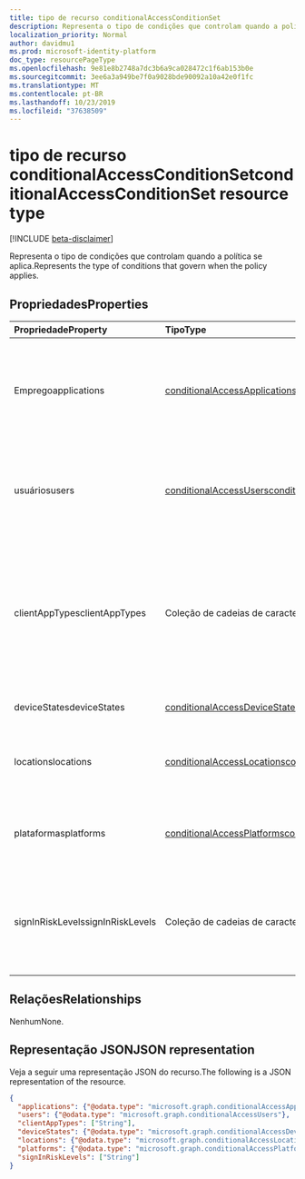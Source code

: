 ```yaml
---
title: tipo de recurso conditionalAccessConditionSet
description: Representa o tipo de condições que controlam quando a política se aplica.
localization_priority: Normal
author: davidmu1
ms.prod: microsoft-identity-platform
doc_type: resourcePageType
ms.openlocfilehash: 9e81e8b2748a7dc3b6a9ca028472c1f6ab153b0e
ms.sourcegitcommit: 3ee6a3a949be7f0a9028bde90092a10a42e0f1fc
ms.translationtype: MT
ms.contentlocale: pt-BR
ms.lasthandoff: 10/23/2019
ms.locfileid: "37638509"
---
```

# <a name="conditionalaccessconditionset-resource-type"></a><span data-ttu-id="db27d-103">tipo de recurso conditionalAccessConditionSet</span><span class="sxs-lookup"><span data-stu-id="db27d-103">conditionalAccessConditionSet resource type</span></span>

[!INCLUDE [beta-disclaimer](../../includes/beta-disclaimer.md)]

<span data-ttu-id="db27d-104">Representa o tipo de condições que controlam quando a política se aplica.</span><span class="sxs-lookup"><span data-stu-id="db27d-104">Represents the type of conditions that govern when the policy applies.</span></span>

## <a name="properties"></a><span data-ttu-id="db27d-105">Propriedades</span><span class="sxs-lookup"><span data-stu-id="db27d-105">Properties</span></span>

| <span data-ttu-id="db27d-106">Propriedade</span><span class="sxs-lookup"><span data-stu-id="db27d-106">Property</span></span>     | <span data-ttu-id="db27d-107">Tipo</span><span class="sxs-lookup"><span data-stu-id="db27d-107">Type</span></span>        | <span data-ttu-id="db27d-108">Descrição</span><span class="sxs-lookup"><span data-stu-id="db27d-108">Description</span></span> |
|:-------------|:------------|:------------|
|<span data-ttu-id="db27d-109">Emprego</span><span class="sxs-lookup"><span data-stu-id="db27d-109">applications</span></span>|[<span data-ttu-id="db27d-110">conditionalAccessApplications</span><span class="sxs-lookup"><span data-stu-id="db27d-110">conditionalAccessApplications</span></span>](conditionalaccessapplications.md)| <span data-ttu-id="db27d-111">Aplicativos e ações do usuário incluídos no e excluídos da política.</span><span class="sxs-lookup"><span data-stu-id="db27d-111">Applications and user actions included in and excluded from the policy.</span></span> <span data-ttu-id="db27d-112">Obrigatório.</span><span class="sxs-lookup"><span data-stu-id="db27d-112">Required.</span></span> |
|<span data-ttu-id="db27d-113">usuários</span><span class="sxs-lookup"><span data-stu-id="db27d-113">users</span></span>|[<span data-ttu-id="db27d-114">conditionalAccessUsers</span><span class="sxs-lookup"><span data-stu-id="db27d-114">conditionalAccessUsers</span></span>](conditionalaccessusers.md)| <span data-ttu-id="db27d-115">Usuários, grupos e funções incluídos no e excluídos da política.</span><span class="sxs-lookup"><span data-stu-id="db27d-115">Users, groups, and roles included in and excluded from the policy.</span></span> <span data-ttu-id="db27d-116">Obrigatório.</span><span class="sxs-lookup"><span data-stu-id="db27d-116">Required.</span></span> |
|<span data-ttu-id="db27d-117">clientAppTypes</span><span class="sxs-lookup"><span data-stu-id="db27d-117">clientAppTypes</span></span>|<span data-ttu-id="db27d-118">Coleção de cadeias de caracteres</span><span class="sxs-lookup"><span data-stu-id="db27d-118">String collection</span></span>| <span data-ttu-id="db27d-119">Tipos de aplicativo cliente incluídos na política.</span><span class="sxs-lookup"><span data-stu-id="db27d-119">Client application types included in the policy.</span></span> <span data-ttu-id="db27d-120">Os valores possíveis são: `browser`, `modern`, `easSupported`, `easUnsupported`, `other`.</span><span class="sxs-lookup"><span data-stu-id="db27d-120">Possible values are: `browser`, `modern`, `easSupported`, `easUnsupported`, `other`.</span></span>|
|<span data-ttu-id="db27d-121">deviceStates</span><span class="sxs-lookup"><span data-stu-id="db27d-121">deviceStates</span></span>|[<span data-ttu-id="db27d-122">conditionalAccessDeviceStates</span><span class="sxs-lookup"><span data-stu-id="db27d-122">conditionalAccessDeviceStates</span></span>](conditionalaccessdevicestates.md)| <span data-ttu-id="db27d-123">Estados do dispositivo na política.</span><span class="sxs-lookup"><span data-stu-id="db27d-123">Device states in the policy.</span></span> |
|<span data-ttu-id="db27d-124">locations</span><span class="sxs-lookup"><span data-stu-id="db27d-124">locations</span></span>|[<span data-ttu-id="db27d-125">conditionalAccessLocations</span><span class="sxs-lookup"><span data-stu-id="db27d-125">conditionalAccessLocations</span></span>](conditionalaccesslocations.md)| <span data-ttu-id="db27d-126">Locais incluídos no e excluídos da política.</span><span class="sxs-lookup"><span data-stu-id="db27d-126">Locations included in and excluded from the policy.</span></span> |
|<span data-ttu-id="db27d-127">plataformas</span><span class="sxs-lookup"><span data-stu-id="db27d-127">platforms</span></span>|[<span data-ttu-id="db27d-128">conditionalAccessPlatforms</span><span class="sxs-lookup"><span data-stu-id="db27d-128">conditionalAccessPlatforms</span></span>](conditionalaccessplatforms.md)| <span data-ttu-id="db27d-129">Plataformas incluídas e excluídas da política.</span><span class="sxs-lookup"><span data-stu-id="db27d-129">Platforms included in and excluded from the policy.</span></span> |
|<span data-ttu-id="db27d-130">signInRiskLevels</span><span class="sxs-lookup"><span data-stu-id="db27d-130">signInRiskLevels</span></span>|<span data-ttu-id="db27d-131">Coleção de cadeias de caracteres</span><span class="sxs-lookup"><span data-stu-id="db27d-131">String collection</span></span>| <span data-ttu-id="db27d-132">Níveis de risco incluídos na política.</span><span class="sxs-lookup"><span data-stu-id="db27d-132">Risk levels included in the policy.</span></span> <span data-ttu-id="db27d-133">Os valores possíveis são: `low`, `medium`, `high`, `none`.</span><span class="sxs-lookup"><span data-stu-id="db27d-133">Possible values are: `low`, `medium`, `high`, `none`.</span></span>|

## <a name="relationships"></a><span data-ttu-id="db27d-134">Relações</span><span class="sxs-lookup"><span data-stu-id="db27d-134">Relationships</span></span>

<span data-ttu-id="db27d-135">Nenhum</span><span class="sxs-lookup"><span data-stu-id="db27d-135">None.</span></span>

## <a name="json-representation"></a><span data-ttu-id="db27d-136">Representação JSON</span><span class="sxs-lookup"><span data-stu-id="db27d-136">JSON representation</span></span>

<span data-ttu-id="db27d-137">Veja a seguir uma representação JSON do recurso.</span><span class="sxs-lookup"><span data-stu-id="db27d-137">The following is a JSON representation of the resource.</span></span>

<!-- {
  "blockType": "resource",
  "optionalProperties": [
    "clientAppTypes",
    "deviceStates",
    "locations",
    "platforms",
    "signInRiskLevels"
  ],
  "@odata.type": "microsoft.graph.conditionalAccessConditionSet",
  "baseType": null
}-->

```json
{
  "applications": {"@odata.type": "microsoft.graph.conditionalAccessApplications"},
  "users": {"@odata.type": "microsoft.graph.conditionalAccessUsers"},
  "clientAppTypes": ["String"],
  "deviceStates": {"@odata.type": "microsoft.graph.conditionalAccessDeviceStates"},
  "locations": {"@odata.type": "microsoft.graph.conditionalAccessLocations"},
  "platforms": {"@odata.type": "microsoft.graph.conditionalAccessPlatforms"},
  "signInRiskLevels": ["String"]
}
```

<!-- uuid: 16cd6b66-4b1a-43a1-adaf-3a886856ed98
2019-02-04 14:57:30 UTC -->
<!-- {
  "type": "#page.annotation",
  "description": "conditionalAccessConditionset resource",
  "keywords": "",
  "section": "documentation",
  "tocPath": ""
}-->